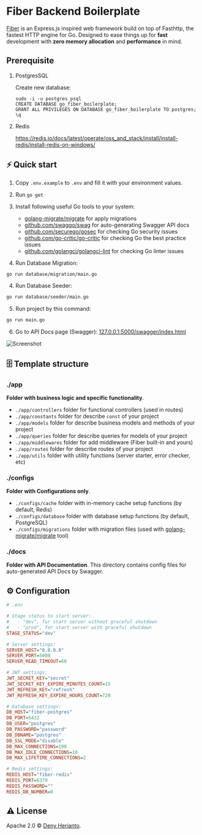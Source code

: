# Fiber Backend Boilerplate

[Fiber](https://gofiber.io/) is an Express.js inspired web framework build on top of Fasthttp, the fastest HTTP engine for Go. Designed to ease things up for **fast** development with **zero memory allocation** and **performance** in mind.

## Prerequisite
1. PostgresSQL
   
   Create new database:

   ```
   sudo -i -u postgres psql
   CREATE DATABASE go_fiber_boilerplate;
   GRANT ALL PRIVILEGES ON DATABASE go_fiber_boilerplate TO postgres;
   \q
   ``` 

2. Redis

   https://redis.io/docs/latest/operate/oss_and_stack/install/install-redis/install-redis-on-windows/


## ⚡️ Quick start

1. Copy `.env.example` to `.env` and fill it with your environment values.
2. Run `go get`
3. Install following useful Go tools to your system:

   - [golang-migrate/migrate](https://github.com/golang-migrate/migrate#cli-usage) for apply migrations
   - [github.com/swaggo/swag](https://github.com/swaggo/swag) for auto-generating Swagger API docs
   - [github.com/securego/gosec](https://github.com/securego/gosec) for checking Go security issues
   - [github.com/go-critic/go-critic](https://github.com/go-critic/go-critic) for checking Go the best practice issues
   - [github.com/golangci/golangci-lint](https://github.com/golangci/golangci-lint) for checking Go linter issues

3. Run Database Migration:

```bash
go run database/migration/main.go
```

4. Run Database Seeder:

```bash
go run database/seeder/main.go
```

5. Run project by this command:

```bash
go run main.go
```

6. Go to API Docs page (Swagger): [127.0.0.1:5000/swagger/index.html](http://127.0.0.1:5000/swagger/index.html)

![Screenshot](https://user-images.githubusercontent.com/11155743/112715187-07dab100-8ef0-11eb-97ea-68d34f2178f6.png)

## 🗄 Template structure

### ./app

**Folder with business logic and specific functionality**.

- `./app/controllers` folder for functional controllers (used in routes)
- `./app/constants` folder for describe `const` of your project
- `./app/models` folder for describe business models and methods of your project
- `./app/queries` folder for describe queries for models of your project
- `./app/middlewares` folder for add middleware (Fiber built-in and yours)
- `./app/routes` folder for describe routes of your project
- `./app/utils` folder with utility functions (server starter, error checker, etc)

### ./configs

**Folder with Configurations only**.

- `./configs/cache` folder with in-memory cache setup functions (by default, Redis)
- `./configs/database` folder with database setup functions (by default, PostgreSQL)
- `./configs/migrations` folder with migration files (used with [golang-migrate/migrate](https://github.com/golang-migrate/migrate) tool)

### ./docs

**Folder with API Documentation**. This directory contains config files for auto-generated API Docs by Swagger.

## ⚙️ Configuration

```ini
# .env

# Stage status to start server:
#   - "dev", for start server without graceful shutdown
#   - "prod", for start server with graceful shutdown
STAGE_STATUS="dev"

# Server settings:
SERVER_HOST="0.0.0.0"
SERVER_PORT=5000
SERVER_READ_TIMEOUT=60

# JWT settings:
JWT_SECRET_KEY="secret"
JWT_SECRET_KEY_EXPIRE_MINUTES_COUNT=15
JWT_REFRESH_KEY="refresh"
JWT_REFRESH_KEY_EXPIRE_HOURS_COUNT=720

# Database settings:
DB_HOST="fiber-postgres"
DB_PORT=5432
DB_USER="postgres"
DB_PASSWORD="password"
DB_DBNAME="postgres"
DB_SSL_MODE="disable"
DB_MAX_CONNECTIONS=100
DB_MAX_IDLE_CONNECTIONS=10
DB_MAX_LIFETIME_CONNECTIONS=2

# Redis settings:
REDIS_HOST="fiber-redis"
REDIS_PORT=6379
REDIS_PASSWORD=""
REDIS_DB_NUMBER=0
```

## ⚠️ License

Apache 2.0 &copy; [Deny Herianto](https://denyherianto.com/).
